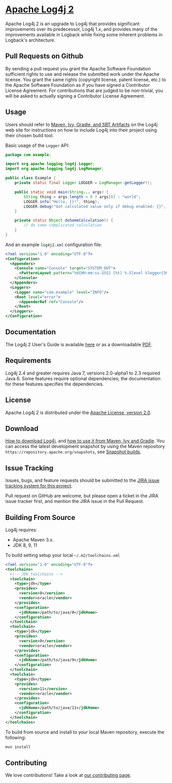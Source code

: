 # [Apache Log4j 2](https://logging.apache.org/log4j/2.x/)

Apache Log4j 2 is an upgrade to Log4j that provides significant improvements over its predecessor, Log4j 1.x,
and provides many of the improvements available in Logback while fixing some inherent problems in Logback's architecture.

## Pull Requests on Github

By sending a pull request you grant the Apache Software Foundation sufficient rights to use and release the submitted
work under the Apache license. You grant the same rights (copyright license, patent license, etc.) to the
Apache Software Foundation as if you have signed a Contributor License Agreement. For contributions that are
judged to be non-trivial, you will be asked to actually signing a Contributor License Agreement.

## Usage

Users should refer to [Maven, Ivy, Gradle, and SBT Artifacts](http://logging.apache.org/log4j/2.x/maven-artifacts.html)
on the Log4j web site for instructions on how to include Log4j into their project using their chosen build tool.

Basic usage of the `Logger` API:

```java
package com.example;

import org.apache.logging.log4j.Logger;
import org.apache.logging.log4j.LogManager;

public class Example {
    private static final Logger LOGGER = LogManager.getLogger();

    public static void main(String... args) {
        String thing = args.length > 0 ? args[0] : "world";
        LOGGER.info("Hello, {}!", thing);
        LOGGER.debug("Got calculated value only if debug enabled: {}", () -> doSomeCalculation());
    }

    private static Object doSomeCalculation() {
        // do some complicated calculation
    }
}
```

And an example `log4j2.xml` configuration file:

```xml
<?xml version="1.0" encoding="UTF-8"?>
<Configuration>
  <Appenders>
    <Console name="Console" target="SYSTEM_OUT">
      <PatternLayout pattern="%d{HH:mm:ss.SSS} [%t] %-5level %logger{36} - %msg%n"/>
    </Console>
  </Appenders>
  <Loggers>
    <Logger name="com.example" level="INFO"/>
    <Root level="error">
      <AppenderRef ref="Console"/>
    </Root>
  </Loggers>
</Configuration>
```

## Documentation

The Log4j 2 User's Guide is available [here](https://logging.apache.org/log4j/2.x/manual/index.html) or as a downloadable
[PDF](https://logging.apache.org/log4j/2.x/log4j-users-guide.pdf).

## Requirements

Log4j 2.4 and greater requires Java 7, versions 2.0-alpha1 to 2.3 required Java 6.
Some features require optional dependencies; the documentation for these features specifies the dependencies.

## License

Apache Log4j 2 is distributed under the [Apache License, version 2.0](http://www.apache.org/licenses/LICENSE-2.0.html).

## Download

[How to download Log4j](http://logging.apache.org/log4j/2.x/download.html),
and [how to use it from Maven, Ivy and Gradle](http://logging.apache.org/log4j/2.x/maven-artifacts.html).
You can access the latest development snapshot by using the Maven repository `https://repository.apache.org/snapshots`,
see [Snapshot builds](https://logging.apache.org/log4j/2.x/maven-artifacts.html#Snapshot_builds).

## Issue Tracking

Issues, bugs, and feature requests should be submitted to the
[JIRA issue tracking system for this project](https://issues.apache.org/jira/browse/LOG4J2).

Pull request on GitHub are welcome, but please open a ticket in the JIRA issue tracker first, and mention the
JIRA issue in the Pull Request.

## Building From Source

Log4j requires:
- Apache Maven 3.x.
- JDK 8, 9, 11

To build setting setup your local `~/.m2/toolchains.xml`
```xml
<?xml version="1.0" encoding="UTF-8"?>
<toolchains>
  <!-- JDK toolchains -->
  <toolchain>
    <type>jdk</type>
    <provides>
      <version>8</version>
      <vendor>oracle</vendor>
    </provides>
    <configuration>
      <jdkHome>/path/to/java/8</jdkHome>
    </configuration>
  </toolchain>
  <toolchain>
    <type>jdk</type>
    <provides>
      <version>9</version>
      <vendor>oracle</vendor>
    </provides>
    <configuration>
      <jdkHome>/path/to/java/9</jdkHome>
    </configuration>
  </toolchain>
  <toolchain>
    <type>jdk</type>
    <provides>
      <version>11</version>
      <vendor>oracle</vendor>
    </provides>
    <configuration>
      <jdkHome>/path/to/java/11</jdkHome>
    </configuration>
  </toolchain>
</toolchains>
```

To build from source and install to your local Maven repository, execute the following:

```sh
mvn install
```

## Contributing

We love contributions! Take a look at
[our contributing page](https://github.com/apache/logging-log4j2/blob/master/CONTRIBUTING.md).
